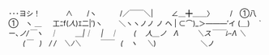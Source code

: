 ･･･ヨシ！
　　　 ∧　　/ヽ
　　　/／￣￣＼|
　　 ∠＿╋＿＿〉
　　/　①八①　ヽ ＿
　 工ﾆf(_人_)ｴ二|′)ヽ
　　＼ヽヽノノ ノ ヘ |
⊂⌒)_＞―――′イ (＿)
　`ー､_ノ/￣ヽ　｜
　　 ＿|｜　 |　｜
　　(　 人＿ノ　Λ
　　 ＼ス￣￣ﾚ-Λ ＼
　　(￣　)　/ /　＼ﾉ＼
　　 ￣￣　(　ヽ　 ＼_)
　　　　　　＼ノ
